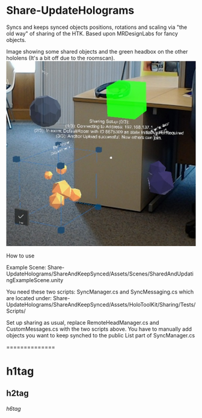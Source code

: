 # Share-UpdateHolograms
Syncs and keeps synced objects positions, rotations and scaling via "the old way" of sharing of the HTK. Based upon MRDesignLabs for fancy objects.

Image showing some shared objects and the green headbox on the other hololens (It's a bit off due to the roomscan).
![alt text](./SharedHolograms.jpg)

How to use

Example Scene:
Share-UpdateHolograms/ShareAndKeepSynced/Assets/Scenes/SharedAndUpdatingExampleScene.unity

You need these two scripts: SyncManager.cs and SyncMessaging.cs which are located under: Share-UpdateHolograms/ShareAndKeepSynced/Assets/HoloToolKit/Sharing/Tests/Scripts/

Set up sharing as usual, replace RemoteHeadManager.cs and CustomMessages.cs with the two scripts above. You have to manually add objects you want to keep synched to the public List part of SyncManager.cs





==============

# h1tag
## h2tag
###### h6tag

